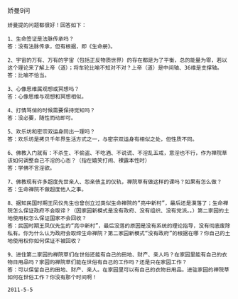 娇曼9问


    娇曼提的问题都很好！回答如下：    

    1、生命签证是法脉传承吗？
    答：没有法脉传承，但有根据，即《生命册》。

    2、宇宙的万有、万有的宇宙（包括正反物质世界）的存在都是为了平衡，总的能量为零，若以这个理论来了解上帝（道）；将车轮比喻不知对不对？上帝（道）是中间轴、36维是支撑轴。
    答：比喻不恰当。

    3、心像思维属观想或冥想吗？
    答：心像思维与观想和冥想相似。

    4、打情骂俏的时候需要保持觉知吗？
    答：没必要，随性而动即可。

    5、欢乐坊和密宗双运身同出一理吗？
    答：欢乐坊是拷贝千年界生活方式之一，与密宗双运身有相似之处，但性质不同。

    6、佛教入门就有：不杀生、不偷盗、不吃酒、不说谎、不淫乱五戒，意淫也不行，作为禅院草该如何调整自己不淫的心态？（指在嬉笑打闹、裸露本性时）
    答：学佛不言淫欲。

    7、佛教现有许多超度先世亲人、怨亲债主的仪轨，禅院草有做这样的课吗？如果有怎么做？
    答：生命禅院不做超度他人之事。

    8、据知民国时期王凤仪先生也曾创立过类似生命禅院的“亮中新村”，最后还是漠落了；生命禅院怎么保证政府不会取谛？（因家园新模式是没有政府、没有组织、没有党派。。）第二家园的土地使用权怎么保证国家不会回收？
    答：民国时期王凤仪先生的“亮中新村”，最后没落的原因是没有系统的理论指导，没有彻底废除私有。你为什么认为政府会取缔生命禅院？第二家园新模式“没有政府”的根据在哪？你自己的土地使用权你如何保证不被回收？

    9、进住第二家园的禅院草们在世俗还能有自己的田地、财产、亲人吗？在家园里能有自己的衣物日用品吗？家园的禅院草们能在世俗有自己的工作吗？还是只在家园工作？
    答：可以保留自己的田地、财产、亲人。在家园里可以有自己的衣物日用品。进驻家园的禅院草如何在世俗工作？你没有那个时间啊！

    2011-5-5



